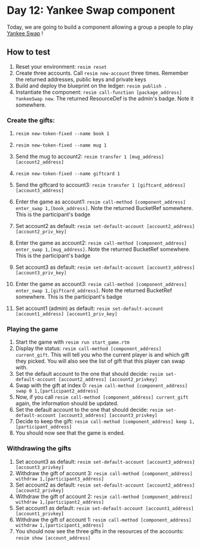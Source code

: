 # Day 12: Yankee Swap component
Today, we are going to build a component allowing a group a people to play [Yankee Swap](https://www.secretsanta.com/yankee-swap-rules/) !

## How to test
1. Reset your environment: `resim reset`
1. Create three accounts. Call `resim new-account` three times. Remember the returned addresses, public keys and private keys
1. Build and deploy the blueprint on the ledger: `resim publish .`
1. Instantiate the component: `resim call-function [package_address] YankeeSwap new`. The returned ResourceDef is the admin's badge. Note it somewhere.

### Create the gifts:
1. `resim new-token-fixed --name book 1`
1. `resim new-token-fixed --name mug 1`
1. Send the mug to account2: `resim transfer 1 [mug_address] [account2_address]`
1. `resim new-token-fixed --name giftcard 1`
1. Send the giftcard to account3: `resim transfer 1 [giftcard_address] [account3_address]`

1. Enter the game as account1: `resim call-method [component_address] enter_swap 1,[book_address]`. Note the returned BucketRef somewhere. This is the participant's badge
1. Set account2 as default: `resim set-default-account [account2_address] [account2_priv_key]`
1. Enter the game as account2: `resim call-method [component_address] enter_swap 1,[mug_address]`. Note the returned BucketRef somewhere. This is the participant's badge
1. Set account3 as default: `resim set-default-account [account3_address] [account3_priv_key]`
1. Enter the game as account3: `resim call-method [component_address] enter_swap 1,[giftcard_address]`. Note the returned BucketRef somewhere. This is the participant's badge
1. Set account1 (admin) as default: `resim set-default-account [account1_address] [account1_priv_key]`


### Playing the game
1. Start the game with `resim run start_game.rtm`
1. Display the status: `resim call-method [component_address] current_gift`. This will tell you who the current player is and which gift they picked. You will also see the list of gift that this player can swap with.
1. Set the default account to the one that should decide: `resim set-default-account [account2_address] [account2_privkey]`
1. Swap with the gift at index 0: `resim call-method [component_address] swap 0 1,[participant2_address]`
1. Now, if you call `resim call-method [component_address] current_gift` again, the information should be updated.
1. Set the default account to the one that should decide: `resim set-default-account [account3_address] [account3_privkey]`
1. Decide to keep the gift: `resim call-method [component_address] keep 1,[participant_address]`
1. You should now see that the game is ended.

### Withdrawing the gifts
1. Set account3 as default: `resim set-default-account [account3_address] [account3_privkey]`
1. Withdraw the gift of account 3: `resim call-method [component_address] withdraw 1,[participant3_address]`
1. Set account2 as default: `resim set-default-account [account2_address] [account2_privkey]`
1. Withdraw the gift of account 2: `resim call-method [component_address] withdraw 1,[participant2_address]`
1. Set account1 as default: `resim set-default-account [account1_address] [account1_privkey]`
1. Withdraw the gift of account 1: `resim call-method [component_address] withdraw 1,[participant1_address]`
1. You should now see the three gifts in the resources of the accounts: `resim show [account_address]`
